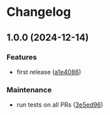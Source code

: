 # Changelog

## 1.0.0 (2024-12-14)


### Features

* first release ([a1e4086](https://github.com/Clasyc/notidock/commit/a1e4086f58c89fc4a9f80020910e5ea28de56e75))


### Maintenance

* run tests on all PRs ([3e5ed96](https://github.com/Clasyc/notidock/commit/3e5ed96304f13232460c9fe12ce5c2e85201a2ee))
